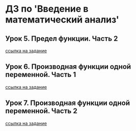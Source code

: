 # ДЗ по 'Введение в математический анализ'

## Урок 5. Предел функции. Часть 2
[ссылка на задание](https://drive.google.com/file/d/1IRIdWNJZHyxcy7knndLfDViehOzYoyfd/view)

## Урок 6. Производная функции одной переменной. Часть 1
[ссылка на задание](https://gbcdn.mrgcdn.ru/uploads/asset/5790345/attachment/2b0aa386717d442cd22d6e973879d081.pdf)

## Урок 7. Производная функции одной переменной. Часть 2
[ссылка на задание](https://drive.google.com/file/d/1u5UK088wMLi7az_PfAeJ6DHukmi21Y8H/view)